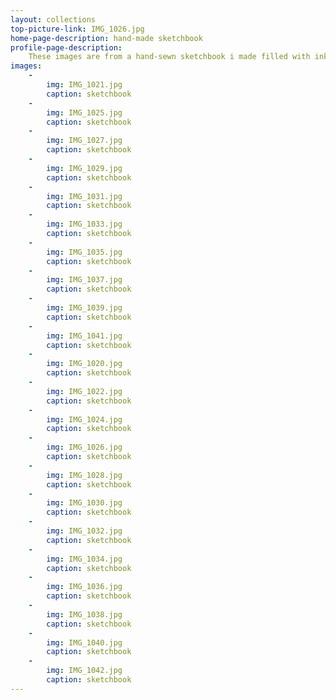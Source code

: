 ```yaml
---
layout: collections
top-picture-link: IMG_1026.jpg
home-page-description: hand-made sketchbook
profile-page-description:
    These images are from a hand-sewn sketchbook i made filled with ink prints, collage, and paint.
images:
    -
        img: IMG_1021.jpg
        caption: sketchbook
    -
        img: IMG_1025.jpg
        caption: sketchbook
    -
        img: IMG_1027.jpg
        caption: sketchbook
    -
        img: IMG_1029.jpg
        caption: sketchbook
    -
        img: IMG_1031.jpg
        caption: sketchbook
    -
        img: IMG_1033.jpg
        caption: sketchbook
    -
        img: IMG_1035.jpg
        caption: sketchbook
    -
        img: IMG_1037.jpg
        caption: sketchbook
    -
        img: IMG_1039.jpg
        caption: sketchbook
    -
        img: IMG_1041.jpg
        caption: sketchbook
    -
        img: IMG_1020.jpg
        caption: sketchbook
    -
        img: IMG_1022.jpg
        caption: sketchbook
    -
        img: IMG_1024.jpg
        caption: sketchbook
    -
        img: IMG_1026.jpg
        caption: sketchbook
    -
        img: IMG_1028.jpg
        caption: sketchbook
    -
        img: IMG_1030.jpg
        caption: sketchbook
    -
        img: IMG_1032.jpg
        caption: sketchbook
    -
        img: IMG_1034.jpg
        caption: sketchbook
    -
        img: IMG_1036.jpg
        caption: sketchbook
    -
        img: IMG_1038.jpg
        caption: sketchbook
    -
        img: IMG_1040.jpg
        caption: sketchbook
    -
        img: IMG_1042.jpg
        caption: sketchbook
---
```

